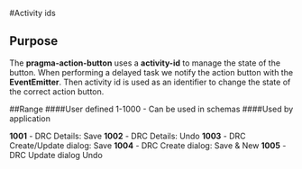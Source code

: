 #Activity ids
## Purpose
The **pragma-action-button** uses a **activity-id** to manage the state of the button. 
When performing a delayed task we notify the action button with the **EventEmitter**. Then activity id is used as an identifier to change the state of the correct action button.

##Range
####User defined
1-1000 - Can be used in schemas
####Used by application

**1001** - DRC Details: Save
**1002** - DRC Details: Undo
**1003** - DRC Create/Update dialog: Save
**1004** - DRC Create dialog: Save & New
**1005** - DRC Update dialog Undo

